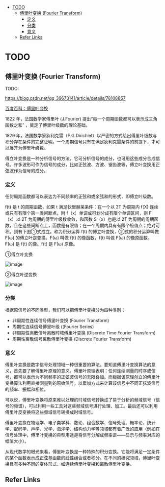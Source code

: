 - [TODO](#todo)
  - [傅里叶变换 (Fourier Transform)](#傅里叶变换-fourier-transform)
    - [定义](#定义)
    - [分类](#分类)
    - [意义](#意义)
  - [Refer Links](#refer-links)

# TODO

## 傅里叶变换 (Fourier Transform)

TODO:

https://blog.csdn.net/qq_36673141/article/details/78108857

[百度百科：傅里叶变换](https://baike.baidu.com/item/%E5%82%85%E9%87%8C%E5%8F%B6%E5%8F%98%E6%8D%A2)

1822 年，法国数学家傅里叶 (J.Fourier) 提出“每一个周期函数都可以表示成三角函数之和” ，奠定了傅里叶级数的理论基础。

1829 年，法国数学家狄利克雷（P.G.Dirichlet）以严密的方式给出傅里叶级数与积分存在条件的完整证明。一个周期信号只有在满足狄利克雷条件的前提下，才可以展开为傅里叶级数。

傅立叶变换是一种分析信号的方法，它可分析信号的成分，也可用这些成分合成信号。许多波形可作为信号的成分，比如正弦波、方波、锯齿波等，傅立叶变换用正弦波作为信号的成分。

### 定义

任何周期函数都可以表达为不同频率的正弦和或余弦和的形式，即傅立叶级数。

f(t) 是 t 的周期函数，如果 t 满足狄里赫莱条件：在一个以 2T 为周期内 f(X) 连续或只有有限个第一类间断点，附 f（x）单调或可划分成有限个单调区间，则 F（x）以 2T 为周期的傅里叶级数收敛，和函数 S（x）也是以 2T 为周期的周期函数，且在这些间断点上，函数是有限值；在一个周期内具有有限个极值点；绝对可积。则有下图①式成立。称为积分运算 f(t) 的傅立叶变换，②式的积分运算叫做 F(ω) 的傅立叶逆变换。F(ω) 叫做 f(t) 的像函数，f(t) 叫做 F(ω) 的像原函数。F(ω) 是 f(t) 的像。f(t) 是 F(ω) 原像。

①傅立叶变换

![image](http://img.cdn.firejq.com/jpg/2019/3/27/ff40bb06200f741b94516165a05ed90f.jpg)

②傅立叶逆变换

![image](http://img.cdn.firejq.com/jpg/2019/3/27/674ffcf351a79daf749cf8347935999d.jpg)

### 分类

根据原信号的不同类型，我们可以把傅里叶变换分为四种类别：
- 非周期性连续信号傅里叶变换 (Fourier Transform)
- 周期性连续信号傅里叶级 ((Fourier Series)
- 非周期性离散信号离散时域傅里叶变换 (Discrete Time Fourier Transform)
- 周期性离散信号离散傅里叶变换 (Discrete Fourier Transform)

### 意义

傅里叶变换是数字信号处理领域一种很重要的算法。要知道傅里叶变换算法的意义，首先要了解傅里叶原理的意义。傅里叶原理表明：任何连续测量的时序或信号，都可以表示为不同频率的正弦波信号的无限叠加。而根据该原理创立的傅里叶变换算法利用直接测量到的原始信号，以累加方式来计算该信号中不同正弦波信号的频率、振幅和相位。

可以说，傅里叶变换将原来难以处理的时域信号转换成了易于分析的频域信号（信号的频谱），可以利用一些工具对这些频域信号进行处理、加工。最后还可以利用傅里叶反变换将这些频域信号转换成时域信号。

傅里叶变换在物理学、电子类学科、数论、组合数学、信号处理、概率论、统计学、密码学、声学、光学、海洋学、结构动力学等领域都有着广泛的应用（例如在信号处理中，傅里叶变换的典型用途是将信号分解成频率谱——显示与频率对应的幅值大小）。

从现代数学的眼光来看，傅里叶变换是一种特殊的积分变换。它能将满足一定条件的某个函数表示成正弦基函数的线性组合或者积分。在不同的研究领域，傅里叶变换具有多种不同的变体形式，如连续傅里叶变换和离散傅里叶变换。





## Refer Links
